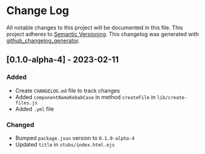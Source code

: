 # Change Log

All notable changes to this project will be documented in this file. This project adheres
to [Semantic Versioning](http://semver.org/). This changelog was generated
with [github_changelog_generator](https://github.com/marketplace/actions/generate-changelog).

## [0.1.0-alpha-4] - 2023-02-11

### Added

- Create `CHANGELOG.md` file to track changes
- Added `componentNameKebabCase` in method `createFile` in `lib/create-files.js`
- Added `.yml` file

### Changed

- Bumped `package.json` version to `0.1.0-alpha-4`
- Updated `title` in `stubs/index.html.ejs`